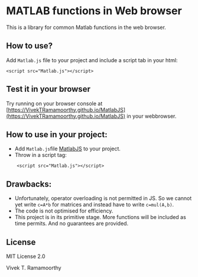 # MATLAB functions in Web browser

This is a library for common Matlab functions in the web browser.

## How to use?
Add `Matlab.js` file to your project and include a script tab in your html:

    <script src="Matlab.js"></script>

## Test it in your browser
Try running on your browser console at
[https://VivekTRamamoorthy.github.io/MatlabJS](https://VivekTRamamoorthy.github.io/MatlabJS) 
in your webbrowser.

## How to use in your project:
- Add `Matlab.js`file  [MatlabJS]("https://github.com/VivekTRamamoorthy/MatlabJS") to your project.
- Throw in a script tag:
```
    <script src="Matlab.js"></script>
```
        
## Drawbacks:
- Unfortunately, operator overloading is not permitted in JS. So we cannot yet write `c=A*b` for matrices and instead have to write `c=mul(A,b)`.
- The code is not optimised for efficiency.
- This project is in its primitive stage. More functions will be included as time permits. And no guarantees are provided.

## License

MIT License 2.0 

Vivek T. Ramamoorthy

